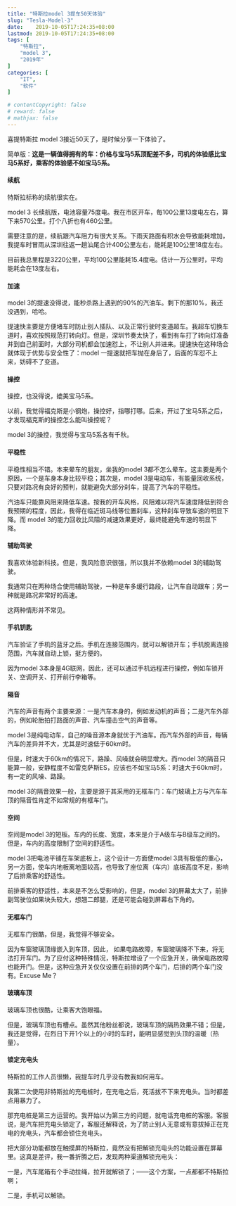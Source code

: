 ```yaml
---
title: "特斯拉model 3提车50天体验"
slug: "Tesla-Model-3"
date:    2019-10-05T17:24:35+08:00
lastmod: 2019-10-05T17:24:35+08:00
tags: [
    "特斯拉",
    "model 3",
    "2019年"
]
categories: [
    "IT",
    "软件"
]

# contentCopyright: false
# reward: false
# mathjax: false
---
```

喜提特斯拉 model 3接近50天了，是时候分享一下体验了。

简单版：**这是一辆值得拥有的车：价格与宝马5系顶配差不多，司机的体验感比宝马5系好，乘客的体验感不如宝马5系。**

#### 续航

特斯拉标称的续航很实在。

model 3 长续航版，电池容量75度电。我在市区开车，每100公里13度电左右，算下来570公里。打个八折也有460公里。<!--more-->

需要注意的是，续航跟汽车阻力有很大关系。下雨天路面有积水会导致能耗增加，我提车时冒雨从深圳往返一趟汕尾合计400公里左右，能耗是100公里18度左右。

目前我总里程是3220公里，平均100公里能耗15.4度电。估计一万公里时，平均能耗会在13度左右。

#### 加速

model 3的提速没得说，能秒杀路上遇到的90%的汽油车。剩下的那10%，我还没遇到，哈哈。

提速快主要是方便堵车时防止别人插队、以及正常行驶时变道超车。我超车切换车道时，喜欢按照规范打转向灯。但是，深圳节奏太快了，看到有车打了转向灯准备并到自己前面时，大部分司机都会加速怼上，不让别人并进来。提速快在这种场合就体现于优势与安全性了：model 一提速就把车抛在身后了，后面的车怼不上来，妨碍不了变道。

#### 操控

操控，也没得说，媲美宝马5系。

以前，我觉得福克斯是小钢炮，操控好，指哪打哪。后来，开过了宝马5系之后，才发现福克斯的操控怎么能叫操控呢？

model 3的操控，我觉得与宝马5系各有千秋。

#### 平稳性

平稳性相当不错。本来晕车的朋友，坐我的model 3都不怎么晕车。这主要是两个原因，一个是车身本身比较平稳；其次是，model 3是电动车，有能量回收系统，只要对路况有良好的预判，就能避免大部分刹车，提高了汽车的平稳性。

汽油车只能靠风阻来降低车速。按我的开车风格，风阻难以将汽车速度降低到符合我预期的程度，因此，我得在临近斑马线等位置刹车，这种刹车导致车速的明显下降。而 model 3的能力回收比风阻的减速效果更好，最终能避免车速的明显下降。

#### 辅助驾驶

我喜欢体验新科技。但是，我风险意识很强，所以我并不依赖model 3的辅助驾驶。

我通常只在两种场合使用辅助驾驶，一种是车多缓行路段，让汽车自动跟车；另一种就是路况非常好的高速。

这两种情形并不常见。

#### 手机钥匙

汽车验证了手机的蓝牙之后。手机在连接范围内，就可以解锁开车；手机脱离连接范围，汽车就自动上锁，挺方便的。

因为model 3本身是4G联网，因此，还可以通过手机远程进行操控，例如车锁开关、空调开关、打开前行李箱等。

#### 隔音

汽车的声音有两个主要来源：一是汽车本身的，例如发动机的声音；二是汽车外部的，例如轮胎拍打路面的声音、汽车撞击空气的声音等。

model 3是纯电动车，自己的噪音源本身就优于汽油车。而汽车外部的声音，每辆汽车的差异并不大，尤其是时速低于60km时。

但是，时速大于60km的情况下，路躁、风噪就会明显增大。而model 3的隔音只能算一般，安静程度不如雷克萨斯ES，应该也不如宝马5系：时速大于60km时，有一定的风噪、路躁。

model 3的隔音效果一般，主要是源于其采用的无框车门：车门玻璃上方与汽车车顶的隔音性肯定不如常规的有框车门。

#### 空间

空间是model 3的短板。车内的长度、宽度，本来是介于A级车与B级车之间的。但是，车内的高度限制了空间的舒适性。

model 3把电池平铺在车架底板上，这个设计一方面使model 3具有极低的重心，另一方面，使车内地板离地面较高，也导致了座位离（车内）底板高度不足，影响了后排乘客的舒适性。

前排乘客的舒适性，本来是不怎么受影响的，但是，model 3的屏幕太大了，前排副驾驶位如果块头较大，想翘二郎腿，还是可能会碰到屏幕右下角的。

#### 无框车门

无框车门很酷，但是，我觉得不够安全。

因为车窗玻璃顶缘嵌入到车顶，因此， 如果电路故障，车窗玻璃降不下来，将无法打开车门。为了应付这种特殊情况，特斯拉增设了一个应急开关，确保电路故障也能开门。但是，这种应急开关仅仅设置在前排的两个车门，后排的两个车门没有。Excuse Me？

#### 玻璃车顶

玻璃车顶也很酷，让乘客大饱眼福。

但是，玻璃车顶也有槽点。虽然其他粉丝都说，玻璃车顶的隔热效果不错；但是，我还是觉得，在烈日下开1个以上的小时的车时，能明显感觉到头顶的温暖（热量）。

#### 锁定充电头

特斯拉的工作人员很懒，我提车时几乎没有教我如何用车。

我第二次使用非特斯拉的充电桩时，在充电之后，死活拔不下来充电头。当时都差点用暴力了。

那充电桩是第三方运营的。我开始以为第三方的问题，就电话充电桩的客服。客服说，是汽车把充电头锁定了，客服还解释说，为了防止别人无意或有意拔掉正在充电的充电头，汽车都会锁住充电头。

把大部分功能都放在触摸屏的特斯拉，竟然没有把解锁充电头的功能设置在屏幕里。这真是差评，我一番折腾之后，发现两种渠道解锁充电头：

一是，汽车尾箱有个手动拉绳，拉开就解锁了；——这个方案，一点都都不特斯拉啊；

二是，手机可以解锁。